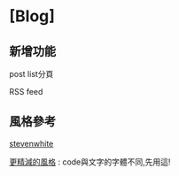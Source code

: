 # [Blog]

## 新增功能

post list分頁

RSS feed

## 風格參考

[stevenwhite](http://stevenwhite.com/building-a-rest-service-with-golang-1/)


[更精減的風格](http://dougblack.io/words/a-restful-micro-framework-in-go.html) : code與文字的字體不同,先用這!

